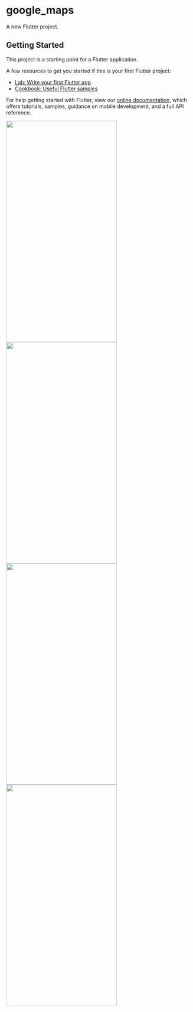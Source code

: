 # google_maps

A new Flutter project.

## Getting Started

This project is a starting point for a Flutter application.

A few resources to get you started if this is your first Flutter project:

- [Lab: Write your first Flutter app](https://flutter.dev/docs/get-started/codelab)
- [Cookbook: Useful Flutter samples](https://flutter.dev/docs/cookbook)

For help getting started with Flutter, view our
[online documentation](https://flutter.dev/docs), which offers tutorials,
samples, guidance on mobile development, and a full API reference.

<img src="https://user-images.githubusercontent.com/68896404/145458369-7426f17b-24cb-4a2c-859a-e66d09c73299.png" width="300" height="600"> <img src="https://user-images.githubusercontent.com/68896404/145458376-f52648e4-5c9b-4ff6-9bf2-040a49a2aeef.png" width="300" height="600"> <img src="https://user-images.githubusercontent.com/68896404/145458401-e7971149-aba4-48e0-887d-b9fee0c73d6b.png" width="300" height="600"> <img src="https://user-images.githubusercontent.com/68896404/145458410-4b0500d2-6b2a-4c1f-94d6-43d8be678991.png" width="300" height="600">


